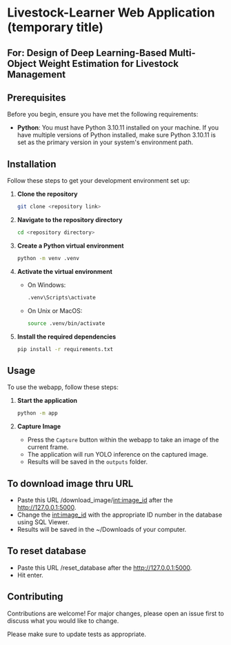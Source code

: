 # Livestock-Learner Web Application (temporary title)

## For: Design of Deep Learning-Based Multi-Object Weight Estimation for Livestock Management

## Prerequisites

Before you begin, ensure you have met the following requirements:

- **Python**: You must have Python 3.10.11 installed on your machine. If you have multiple versions of Python installed, make sure Python 3.10.11 is set as the primary version in your system's environment path.

## Installation

Follow these steps to get your development environment set up:

1. **Clone the repository**

   ```bash
   git clone <repository link>
   ```

2. **Navigate to the repository directory**

   ```bash
   cd <repository directory>
   ```

3. **Create a Python virtual environment**

   ```bash
   python -m venv .venv
   ```

4. **Activate the virtual environment**

   - On Windows:

     ```bash
     .venv\Scripts\activate
     ```

   - On Unix or MacOS:

     ```bash
     source .venv/bin/activate
     ```

5. **Install the required dependencies**

   ```bash
   pip install -r requirements.txt
   ```

## Usage

To use the webapp, follow these steps:

1. **Start the application**

   ```bash
   python -m app
   ```

2. **Capture Image**

   - Press the `Capture` button within the webapp to take an image of the current frame.
   - The application will run YOLO inference on the captured image.
   - Results will be saved in the `outputs` folder.
  
## To download image thru URL
   - Paste this URL /download_image/<int:image_id> after the http://127.0.0.1:5000.
   - Change the <int:image_id> with the appropriate ID number in the database using SQL Viewer.
   - Results will be saved in the ~/Downloads of your computer.

## To reset database
   - Paste this URL /reset_database after the http://127.0.0.1:5000.
   - Hit enter.

## Contributing

Contributions are welcome! For major changes, please open an issue first to discuss what you would like to change.

Please make sure to update tests as appropriate.




